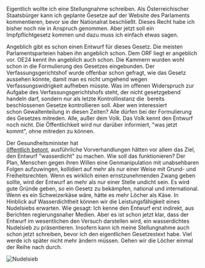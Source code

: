 Eigentlich wollte ich eine Stellungnahme schreiben. Als Österreichischer Staatsbürger kann ich geplante Gesetze auf der Website des Parlaments kommentieren, bevor sie der Nationalrat beschließt. Dieses Recht habe ich bisher noch nie in Anspruch genommen. Aber jetzt soll ein Impfpflichtgesetz kommen und dazu muss ich einfach etwas sagen.

Angeblich gibt es schon einen Entwurf für dieses Gesetz. Die meisten Parlamentsparteien haben ihn angeblich schon. Dem ORF liegt er angeblich vor. OE24 kennt ihn angeblich auch schon. Die Kammern wurden wohl schon in die Formulierung des Gesetzes eingebunden. Der Verfassungsgerichtshof wurde offenbar schon gefragt, wie das Gesetz aussehen könnte, damit man es nicht umgehend wegen Verfassungswidrigkeit aufheben müsste. Was im offenen Widerspruch zur Aufgabe des Verfassungsgerichtshofs steht, der nicht gesetzgebend handeln darf, sondern nur als letzte Kontrollinstanz die  bereits beschlossenen Gesetze kontrollieren soll. Aber wen interessiert schon Gewaltenteilung in diesen Zeiten? Alle dürfen bei der Formulierung des Gesetzes mitreden. Alle, außer dem Volk. Das Volk kennt den Entwurf noch nicht. Die Öffentlichkeit wird nur darüber informiert, "was jetzt kommt", ohne mitreden zu können.

Der Gesundheitsminister hat [öffentlich betont](https://orf.at/stories/3239263/), ausführliche Vorverhandlungen hätten vor allem das Ziel, den Entwurf "wasserdicht" zu machen. Wie soll das funktionieren? Der Plan, Menschen gegen ihren Willen eine Genmanipulation mit unabsehbaren Folgen aufzuwingen, kollidiert auf mehr als nur einer Weise mit Grund- und Freiheitsrechten. Wenn es wirklich einen ernstzunehmenden Zwang geben sollte, wird der Entwurf an mehr als nur einer Stelle undicht sein. Es wird gute Gründe geben, so ein Gesetz zu bekämpfen, national und international. Wenn es ein Schweizerkäse wäre, hätte es mehr Löcher als Käse. In Hinblick auf Wasserdichtheit können wir die Leistungsfähigkeit eines Nudelsiebs erwarten. Wie gesagt: Ich kenne den Entwurf erst indirekt, aus Berichten regierungsnaher Medien. Aber es ist schon jetzt klar, dass der Entwurf im wesentlichen den Versuch darstellen wird, ein wasserdichtes Nudelsieb zu präsentieren. Insofern kann ich meine Stellungnahme auch schon jetzt schreiben, bevor ich den eigentlichen Gesetzestext habe. Viel werde ich später nicht mehr ändern müssen. Gehen wir die Löcher einmal der Reihe nach durch.

![Nudelsieb](https://res.cloudinary.com/ontore/image/upload/c_scale,fl_any_format,w_600/v1638974030/2021-12-08-Nudelsieb-cropped_ilwyml.png)
